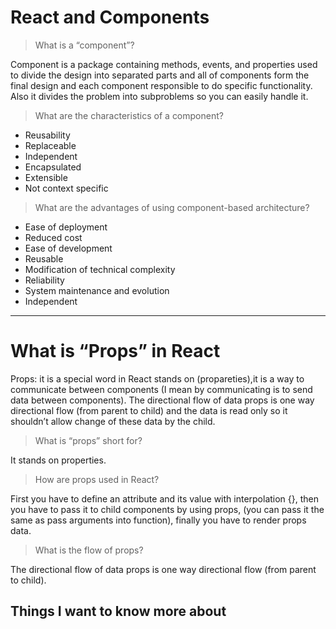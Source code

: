 # React and Components

> What is a “component”?

Component is a package containing methods, events, and properties used to divide the design into separated parts and all of components form the final design and each component responsible to do specific functionality. Also it divides the problem into subproblems so you can easily handle it.

>What are the characteristics of a component?

* Reusability 
* Replaceable 
* Independent 
* Encapsulated 
* Extensible 
* Not context specific

>What are the advantages of using component-based architecture?

* Ease of deployment
* Reduced cost
* Ease of development
* Reusable
* Modification of technical complexity
* Reliability
* System maintenance and evolution
* Independent 

---

# What is “Props” in React

Props: it is a special word in React stands on (propareties),it is a way to communicate between components (I mean by communicating is to send data between components).
The directional flow of data props is one way directional flow (from parent to child) and the data is read only so it shouldn’t allow change of these data by the child.

>What is “props” short for?

It stands on properties.

>How are props used in React?

First you have to define an attribute and its value with interpolation {}, then you have to pass it to child components by using props, (you can pass it the same as pass arguments into function), finally you have to render props data.

>What is the flow of props?

The directional flow of data props is one way directional flow (from parent to child).

## Things I want to know more about